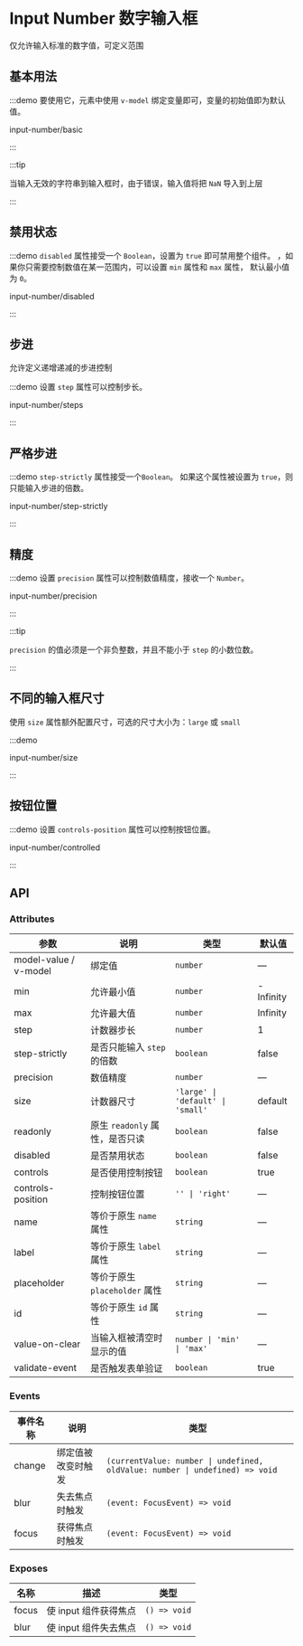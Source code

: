 # Input Number 数字输入框

仅允许输入标准的数字值，可定义范围

## 基本用法

:::demo 要使用它，元素中使用 `v-model` 绑定变量即可，变量的初始值即为默认值。

input-number/basic

:::

:::tip

当输入无效的字符串到输入框时，由于错误，输入值将把 `NaN` 导入到上层

:::

## 禁用状态

:::demo `disabled` 属性接受一个 `Boolean`，设置为 `true` 即可禁用整个组件。 ，如果你只需要控制数值在某一范围内，可以设置 `min` 属性和 `max` 属性， 默认最小值为 `0`。

input-number/disabled

:::

## 步进

允许定义递增递减的步进控制

:::demo 设置 `step` 属性可以控制步长。

input-number/steps

:::

## 严格步进

:::demo `step-strictly` 属性接受一个`Boolean`。 如果这个属性被设置为 `true`，则只能输入步进的倍数。

input-number/step-strictly

:::

## 精度

:::demo 设置 `precision` 属性可以控制数值精度，接收一个 `Number`。

input-number/precision

:::

:::tip

`precision` 的值必须是一个非负整数，并且不能小于 `step` 的小数位数。

:::

## 不同的输入框尺寸

使用 `size` 属性额外配置尺寸，可选的尺寸大小为：`large` 或 `small`

:::demo

input-number/size

:::

## 按钮位置

:::demo 设置 `controls-position` 属性可以控制按钮位置。

input-number/controlled

:::

## API

### Attributes

| 参数                  | 说明                           | 类型                              | 默认值    |
| --------------------- | ------------------------------ | --------------------------------- | --------- |
| model-value / v-model | 绑定值                         | `number`                          | —         |
| min                   | 允许最小值                     | `number`                          | -Infinity |
| max                   | 允许最大值                     | `number`                          | Infinity  |
| step                  | 计数器步长                     | `number`                          | 1         |
| step-strictly         | 是否只能输入 `step` 的倍数     | `boolean`                         | false     |
| precision             | 数值精度                       | `number`                          | —         |
| size                  | 计数器尺寸                     | `'large' \| 'default' \| 'small'` | default   |
| readonly              | 原生 `readonly` 属性，是否只读 | `boolean`                         | false     |
| disabled              | 是否禁用状态                   | `boolean`                         | false     |
| controls              | 是否使用控制按钮               | `boolean`                         | true      |
| controls-position     | 控制按钮位置                   | `'' \| 'right'`                   | —         |
| name                  | 等价于原生 `name` 属性         | `string`                          | —         |
| label                 | 等价于原生 `label` 属性        | `string`                          | —         |
| placeholder           | 等价于原生 `placeholder` 属性  | `string`                          | —         |
| id                    | 等价于原生 `id` 属性           | `string`                          | —         |
| value-on-clear        | 当输入框被清空时显示的值       | `number \| 'min' \| 'max'`        | —         |
| validate-event        | 是否触发表单验证               | `boolean`                         | true      |

### Events

| 事件名称 | 说明               | 类型                                                                         |
| -------- | ------------------ | ---------------------------------------------------------------------------- |
| change   | 绑定值被改变时触发 | `(currentValue: number \| undefined, oldValue: number \| undefined) => void` |
| blur     | 失去焦点时触发     | `(event: FocusEvent) => void`                                                |
| focus    | 获得焦点时触发     | `(event: FocusEvent) => void`                                                |

### Exposes

| 名称  | 描述                  | 类型         |
| ----- | --------------------- | ------------ |
| focus | 使 input 组件获得焦点 | `() => void` |
| blur  | 使 input 组件失去焦点 | `() => void` |
